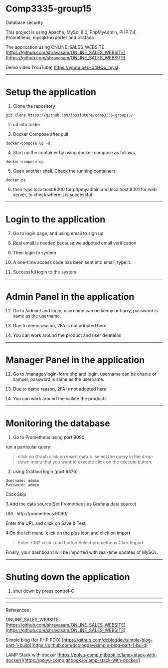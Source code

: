 # Comp3335-group15
Database security

This project is using Apache, MySql 8.0, PhpMyAdmin, PHP 7.4, Prometheus, mysqld-exporter and Grafana

The application using ONLINE_SALES_WEBSITE
[https://github.com/shravasam/ONLINE_SALES_WEBSITE](https://github.com/shravasam/ONLINE_SALES_WEBSITE)


Demo video (YouTube)
https://youtu.be/Hb4HQo_mysI

----
# Setup the application

1. Clone the repository
```
git clone https://github.com/lossfuture/comp3335-group15/
```
2. cd into folder

3. Docker Compose after pull 
```
docker-compose up -d
```
4. Start up the container by using docker-compose as follows.
```
docker-compose up
```
5. Open another shell. Check the running containers:
```
docker ps
```
6. then type localhost:8000 for phpmyadmin and  localhost:8001 for web server, to check where it is successful

----
# Login to the application
7. Go to login page, and using email to sign up

8. Real email is needed because we adpoted email verification

9. Then login to system

10. A one-time access code has been sent into email, type it.

11. Successful login to the system

----
# Admin Panel in the application
12. Go to /admin/ and login, username can be kenny or harry, password is same as the username.

13. Due to demo reason, 2FA is not adopted here.

14. You can work around the product and user deleteion

----
# Manager Panel in the application
12. Go to /manager/login-form.php and login, username can be charlie or samuel, password is same as the username.

13. Due to demo reason, 2FA is not adopted here.

14. You can work around the vailate the products

----
# Monitoring the database
1. Go to Prometheus using port 9090

run a particular query:
> click on Graph 
> click on insert metric: select the query in the drop-down menu that you want to execute 
> click on the execute button.


2. using Grafana login (port 9876) 
```
Username: admin
Password: admin
```
Click Skip

3.Add the data source(Set Prometheus as Grafana data source)

URL: http://prometheus:9090/

Enter the URL and click on Save & Test.

4.On the left menu, click on the plus icon and click on import


> Enter 7362 
> click Load button
> Select prometheus
> Click Import

Finally, your dashboard will be imported with real-time updates of MySQL.


----
# Shuting down the application
1. shut down by press control-C
---




----
References :

ONLINE_SALES_WEBSITE
[https://github.com/shravasam/ONLINE_SALES_WEBSITE](https://github.com/shravasam/ONLINE_SALES_WEBSITE)

Simple blog (for PHP PDO)
[https://github.com/dcblogdev/simple-blog-part-1-build](https://github.com/dcblogdev/simple-blog-part-1-build)

LAMP Stack with docker
[https://polyu-comp.gitbook.io/lamp-stack-with-docker/](https://polyu-comp.gitbook.io/lamp-stack-with-docker/)


